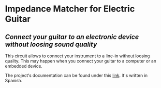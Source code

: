# Impedance Matcher for Electric Guitar
## _Connect your guitar to an electronic device without loosing sound quality_


This circuit allows to connect your instrument to a line-in without loosing quality. This may happen when you connect your guitar to a computer or an embedded device.

The project's documentation can be found under this [link](https://jagumiel.xyz/blog/2018/06/04/mejorando-un-adaptador-de-impedancia/). It's written in Spanish.
